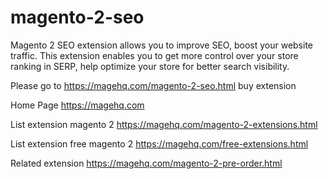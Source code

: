 # magento-2-seo
Magento 2 SEO extension allows you to improve SEO, boost your website traffic. This extension enables you to get more control over your store ranking in SERP, help optimize your store for better search visibility.

Please go to https://magehq.com/magento-2-seo.html buy extension

Home Page https://magehq.com

List extension magento 2 https://magehq.com/magento-2-extensions.html

List extension free magento 2 https://magehq.com/free-extensions.html

Related extension https://magehq.com/magento-2-pre-order.html

